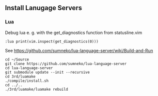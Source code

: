 
## Install Lanugage Servers

### Lua

Debug lua e. g. with the get_diagnostics function from statusline.vim

    :lua print(vim.inspect(get_diagnostics(0)))

See https://github.com/sumneko/lua-language-server/wiki/Build-and-Run

    cd ~/Source
    git clone https://github.com/sumneko/lua-language-server
    cd lua-language-server
    git submodule update --init --recursive
    cd 3rd/luamake
    ./compile/install.sh
    cd ../..
    ./3rd/luamake/luamake rebuild
